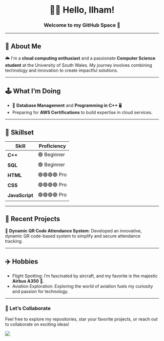 <!-- Profile Header -->
<h1 align="center">👋🏼 Hello, Ilham!</h1>
<h3 align="center">Welcome to my GitHub Space 🚀</h3>

---

## 👀 <b>About Me</b>
<p>🌥️ I'm a <b>cloud computing enthusiast</b> and a passionate <b>Computer Science student</b> at the University of South Wales. My journey involves combining technology and innovation to create impactful solutions.</p>

---

## 🕹️ <b>What I’m Doing</b>
<ul>
  <li>🎯 <b>Database Management</b> and <b>Programming in C++</b> 🖥️</li>
  <li>Preparing for <b>AWS Certifications</b> to build expertise in cloud services.</li>
</ul>

---

## 🧩 <b>Skillset</b>
<table>
  <thead>
    <tr>
      <th>Skill</th>
      <th>Proficiency</th>
    </tr>
  </thead>
  <tbody>
    <tr>
      <td><b>C++</b></td>
      <td>🟢 Beginner</td>
    </tr>
    <tr>
      <td><b>SQL</b></td>
      <td>🟢 Beginner</td>
    </tr>
    <tr>
      <td><b>HTML</b></td>
      <td>🟢🟢🟢🟢 Pro</td>
    </tr>
    <tr>
      <td><b>CSS</b></td>
      <td>🟢🟢🟢🟢 Pro</td>
    </tr>
    <tr>
      <td><b>JavaScript</b></td>
      <td>🟢🟢🟢🟢 Pro</td>
    </tr>
  </tbody>
</table>

---

## 📝 <b>Recent Projects</b>
<p>🚀 <b>Dynamic QR Code Attendance System</b>: Developed an innovative, dynamic QR code-based system to simplify and secure attendance tracking.</p>

---

## ✈️ <b>Hobbies</b>
<ul>
  <li>Flight Spotting: I’m fascinated by aircraft, and my favorite is the majestic <b>Airbus A350</b> 🛫.</li>
  <li>Aviation Exploration: Exploring the world of aviation fuels my curiosity and passion for technology.</li>
</ul>

---

### 🌟 <b>Let’s Collaborate</b>
<p>Feel free to explore my repositories, star your favorite projects, or reach out to collaborate on exciting ideas!</p>

<!-- Profile Image -->
<img src="C:\Users\Ilham Nafeel\Desktop\New folder" />
